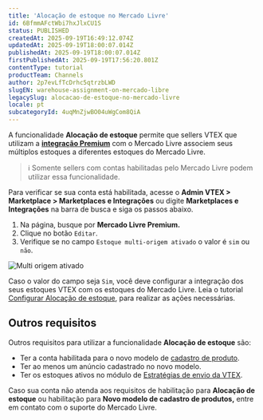```yaml
---
title: 'Alocação de estoque no Mercado Livre'
id: 6BfmmAFctWbi7hxJlxCU1S
status: PUBLISHED
createdAt: 2025-09-19T16:49:12.074Z
updatedAt: 2025-09-19T18:00:07.014Z
publishedAt: 2025-09-19T18:00:07.014Z
firstPublishedAt: 2025-09-19T17:56:20.801Z
contentType: tutorial
productTeam: Channels
author: 2p7evLfTcDrhc5qtrzbLWD
slugEN: warehouse-assignment-on-mercado-libre
legacySlug: alocacao-de-estoque-no-mercado-livre
locale: pt
subcategoryId: 4uqMnZjwBO04uWgCom8QiA
---
```


A funcionalidade **Alocação de estoque** permite que sellers VTEX que utilizam a [**integração Premium**](/pt/tracks/configurar-integracao-do-mercado-livre--2YfvI3Jxe0CGIKoWIGQEIq/51oWBHvVxSs8eAwLQhSbSd) com o Mercado Livre associem seus múltiplos estoques a diferentes estoques do Mercado Livre.  

> ℹ️ Somente sellers com contas habilitadas pelo Mercado Livre podem utilizar essa funcionalidade.  

Para verificar se sua conta está habilitada, acesse o **Admin VTEX > Marketplace > Marketplaces e Integrações** ou digite **Marketplaces e Integrações** na barra de busca e siga os passos abaixo.  

1. Na página, busque por **Mercado Livre Premium.**  
2. Clique no botão `Editar`.  
3. Verifique se no campo `Estoque multi-origem ativado` o valor é `sim` ou `não`.  

![Multi origem ativado](https://cdn.statically.io/gh/vtexdocs/help-center-content/refs/heads/main/docs/pt/tutorials/integrações/configurações-de-integrações/alocacao-de-estoque-no-mercado-livre_1.jpg)

Caso o valor do campo seja `Sim`, você deve configurar a integração dos seus estoques VTEX com os estoques do Mercado Livre. Leia o tutorial [Configurar Alocação de estoque](/pt/tutorial/configurar-alocacao-de-estoque--1yCEr7xQ0gVsTBB0ktMYVX), para realizar as ações necessárias.  

## Outros requisitos

Outros requisitos para utilizar a funcionalidade **Alocação de estoque** são:  

- Ter a conta habilitada para o novo modelo de [cadastro de produto](/pt/announcements/novo-modelo-de-anuncios-no-mercado-livre--3g7c72gcJk6WvKXNGfPTkb).   
- Ter ao menos um anúncio cadastrado no novo modelo.  
- Ter os estoques ativos no módulo de [Estratégias de envio da VTEX](/pt/tutorial/estrategia-de-envio--58vLBDbjYVQzJ6rRc5QNz3).  

Caso sua conta não atenda aos requisitos de habilitação para **Alocação de estoque** ou habilitação para **Novo modelo de cadastro de produtos,** entre em contato com o suporte do Mercado Livre.  

